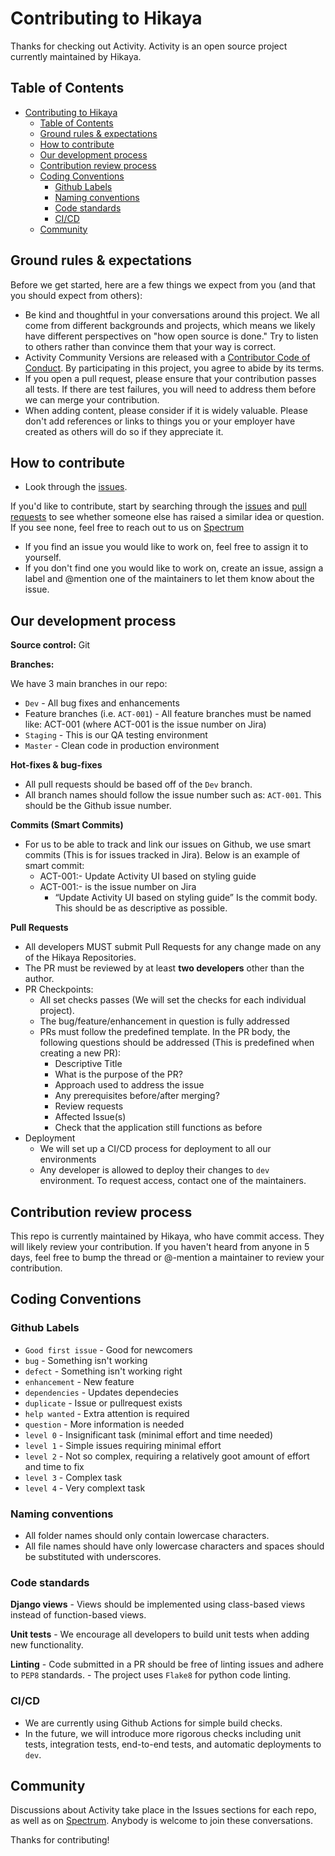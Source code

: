 # Contributing to Hikaya
 
Thanks for checking out Activity. Activity is an open source project currently maintained by Hikaya.
 
## Table of Contents
 
- [Contributing to Hikaya](#contributing-to-hikaya)
  - [Table of Contents](#table-of-contents)
  - [Ground rules & expectations](#ground-rules--expectations)
  - [How to contribute](#how-to-contribute)
  - [Our development process](#our-development-process)
  - [Contribution review process](#contribution-review-process)
  - [Coding Conventions](#coding-conventions)
    - [Github Labels](#github-labels)
    - [Naming conventions](#naming-conventions)
    - [Code standards](#code-standards)
    - [CI/CD](#cicd)
  - [Community](#community)
 
## Ground rules & expectations
 
Before we get started, here are a few things we expect from you (and that you should expect from others):
 
- Be kind and thoughtful in your conversations around this project. We all come from different backgrounds and projects, which means we likely have different perspectives on "how open source is done." Try to listen to others rather than convince them that your way is correct.
- Activity Community Versions are released with a [Contributor Code of Conduct](./CODE_OF_CONDUCT.md). By participating in this project, you agree to abide by its terms.
- If you open a pull request, please ensure that your contribution passes all tests. If there are test failures, you will need to address them before we can merge your contribution.
- When adding content, please consider if it is widely valuable. Please don't add references or links to things you or your employer have created as others will do so if they appreciate it.
 
## How to contribute
  - Look through the [issues](https://github.com/hikaya/activity/issues). 
 
If you'd like to contribute, start by searching through the [issues](https://github.com/hikaya/activity/issues) and [pull requests](https://github.com/hikaya/activity/pulls) to see whether someone else has raised a similar idea or question. If you see none, feel free to reach out to us on [Spectrum]("https://spectrum.chat/hikaya)

  - If you find an issue you would like to work on, feel free to assign it to yourself.
  - If you don't find one you would like to work on, create an issue, assign a label and @mention one of the maintainers to let them know about the issue.
 
## Our development process
 
**Source control:** Git
 
**Branches:**
 
We have 3 main branches in our repo:
- `Dev` - All bug fixes and enhancements
- Feature branches (i.e. `ACT-001`) - All feature branches must be named like: ACT-001 (where ACT-001 is the issue number on Jira)
- `Staging` - This is our QA testing environment
- `Master` - Clean code in production environment
 
**Hot-fixes & bug-fixes**
 
- All pull requests should be based off of the `Dev` branch.
- All branch names should follow the issue number such as: `ACT-001`. This should be the Github issue number.
 
**Commits (Smart Commits)**
 
- For us to be able to track and link our issues on Github, we use smart commits (This is for issues tracked in Jira). Below is an example of smart commit:
  - ACT-001:- Update Activity UI based on styling guide
  - ACT-001:- is the issue number on Jira
    - “Update Activity UI based on styling guide” Is the commit body. This should be as descriptive as possible.
 
**Pull Requests**
 
- All developers MUST submit Pull Requests for any change made on any of the Hikaya Repositories.
- The PR must be reviewed by at least **two developers** other than the author.
- PR Checkpoints:
  - All set checks passes (We will set the checks for each individual project).
  - The bug/feature/enhancement in question is fully addressed
  - PRs must follow the predefined template. In the PR body, the following questions should be addressed (This is predefined when creating a new PR):
  	- Descriptive Title
 	- What is the purpose of the PR?
  	- Approach used to address the issue
  	- Any prerequisites before/after merging?
  	- Review requests
  	- Affected Issue(s)
  	- Check that the application still functions as before
- Deployment
  - We will set up a CI/CD process for deployment to all our environments
  - Any developer is allowed to deploy their changes to `dev` environment. To request access, contact one of the maintainers.
 
## Contribution review process
 
This repo is currently maintained by Hikaya, who have commit access. They will likely review your contribution. If you haven't heard from anyone in 5 days, feel free to bump the thread or @-mention a maintainer to review your contribution.
 
## Coding Conventions
 
### Github Labels
  - ```Good first issue``` - Good for newcomers
  - ```bug``` - Something isn't working
  - ```defect``` - Something isn't working right
  - ```enhancement``` - New feature 
  - ```dependencies``` - Updates dependecies
  - ```duplicate``` - Issue or pullrequest exists
  - ```help wanted``` - Extra attention is required
  - ```question``` - More information is needed
  - ```level 0``` - Insignificant task (minimal effort and time needed)
  - ```level 1``` - Simple issues requiring minimal effort
  - ```level 2``` - Not so complex, requiring a relatively goot amount of effort and time to fix
  - ```level 3``` - Complex task
  - ```level 4``` - Very complext task
 
 
### Naming conventions
  - All folder names should only contain lowercase characters.
  - All file names should have only lowercase characters and spaces should be substituted with underscores.
 
### Code standards
 
  **Django views**
    - Views should be implemented using class-based views instead of function-based views.
 
  **Unit tests**
    - We encourage all developers to build unit tests when adding new functionality.
 
  **Linting**
    - Code submitted in a PR should be free of linting issues and adhere to `PEP8` standards.
    - The project uses `Flake8` for python code linting.
 
### CI/CD
  - We are currently using Github Actions for simple build checks.
  - In the future, we will introduce more rigorous checks including unit tests, integration tests, end-to-end tests, and automatic deployments to `dev`.
 
## Community
 
Discussions about Activity take place in the Issues sections for each repo, as well as on [Spectrum](https://spectrum.chat/hikaya). Anybody is welcome to join these conversations.
 
Thanks for contributing!

